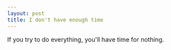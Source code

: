 ```yaml
---
layout: post
title: I don't have enough time
---
```


If you try to do everything, you'll have time for nothing.
